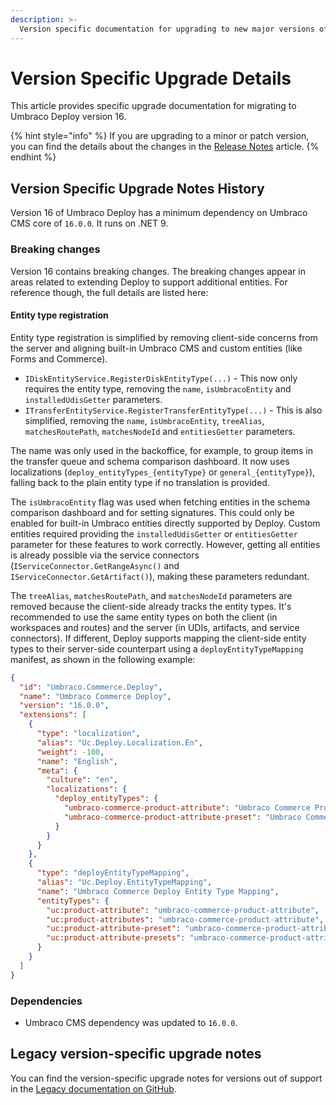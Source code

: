 ```yaml
---
description: >-
  Version specific documentation for upgrading to new major versions of Umbraco Deploy.
---
```


# Version Specific Upgrade Details

This article provides specific upgrade documentation for migrating to Umbraco Deploy version 16.

{% hint style="info" %}
If you are upgrading to a minor or patch version, you can find the details about the changes in the [Release Notes](../release-notes.md) article.
{% endhint %}

## Version Specific Upgrade Notes History

Version 16 of Umbraco Deploy has a minimum dependency on Umbraco CMS core of `16.0.0`. It runs on .NET 9.

### Breaking changes

Version 16 contains breaking changes. The breaking changes appear in areas related to extending Deploy to support additional entities. For reference though, the full details are listed here:

#### Entity type registration

Entity type registration is simplified by removing client-side concerns from the server and aligning built-in Umbraco CMS and custom entities (like Forms and Commerce).

* `IDiskEntityService.RegisterDiskEntityType(...)` - This now only requires the entity type, removing the `name`, `isUmbracoEntity` and `installedUdisGetter` parameters.
* `ITransferEntityService.RegisterTransferEntityType(...)` - This is also simplified, removing the `name`, `isUmbracoEntity`, `treeAlias`, `matchesRoutePath`, `matchesNodeId` and `entitiesGetter` parameters.

The name was only used in the backoffice, for example, to group items in the transfer queue and schema comparison dashboard. It now uses localizations (`deploy_entityTypes_{entityType}` or `general_{entityType}`), falling back to the plain entity type if no translation is provided.

The `isUmbracoEntity` flag was used when fetching entities in the schema comparison dashboard and for setting signatures. This could only be enabled for built-in Umbraco entities directly supported by Deploy. Custom entities required providing the `installedUdisGetter` or `entitiesGetter` parameter for these features to work correctly. However, getting all entities is already possible via the service connectors (`IServiceConnector.GetRangeAsync()` and `IServiceConnector.GetArtifact()`), making these parameters redundant.

The `treeAlias`, `matchesRoutePath`, and `matchesNodeId` parameters are removed because the client-side already tracks the entity types. It's recommended to use the same entity types on both the client (in workspaces and routes) and the server (in UDIs, artifacts, and service connectors). If different, Deploy supports mapping the client-side entity types to their server-side counterpart using a `deployEntityTypeMapping` manifest, as shown in the following example:

```json
{
  "id": "Umbraco.Commerce.Deploy",
  "name": "Umbraco Commerce Deploy",
  "version": "16.0.0",
  "extensions": [
    {
      "type": "localization",
      "alias": "Uc.Deploy.Localization.En",
      "weight": -100,
      "name": "English",
      "meta": {
        "culture": "en",
        "localizations": {
          "deploy_entityTypes": {
            "umbraco-commerce-product-attribute": "Umbraco Commerce Product Attribute",
            "umbraco-commerce-product-attribute-preset": "Umbraco Commerce Product Attribute Preset",
          }
        }
      }
    },
    {
      "type": "deployEntityTypeMapping",
      "alias": "Uc.Deploy.EntityTypeMapping",
      "name": "Umbraco Commerce Deploy Entity Type Mapping",
      "entityTypes": {
        "uc:product-attribute": "umbraco-commerce-product-attribute",
        "uc:product-attributes": "umbraco-commerce-product-attribute",
        "uc:product-attribute-preset": "umbraco-commerce-product-attribute-preset",
        "uc:product-attribute-presets": "umbraco-commerce-product-attribute-preset"
      }
    }
  ]
}
```

### Dependencies

* Umbraco CMS dependency was updated to `16.0.0`.

## Legacy version-specific upgrade notes

You can find the version-specific upgrade notes for versions out of support in the [Legacy documentation on GitHub](https://github.com/umbraco/UmbracoDocs/blob/umbraco-eol-versions/11/umbraco-deploy/upgrades/version-specific.md).
